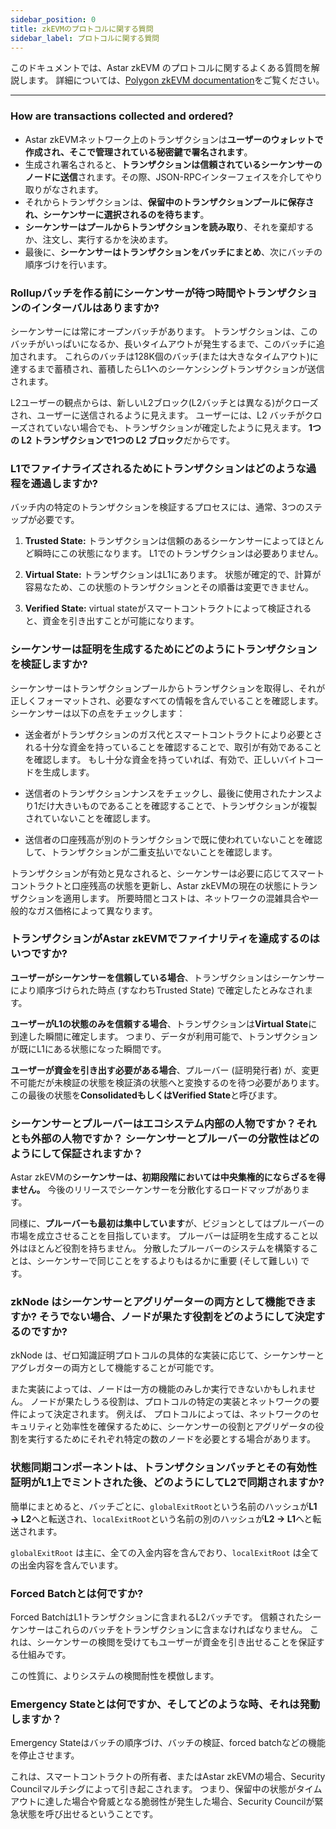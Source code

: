 ```yaml
---
sidebar_position: 0
title: zkEVMのプロトコルに関する質問
sidebar_label: プロトコルに関する質問
---
```


このドキュメントでは、Astar zkEVM のプロトコルに関するよくある質問を解説します。 詳細については、[Polygon zkEVM documentation](https://wiki.polygon.technology/docs/category/zkevm-protocol/)をご覧ください。

***

### How are transactions collected and ordered?

- Astar zkEVMネットワーク上のトランザクションは**ユーザーのウォレットで作成され、そこで管理されている秘密鍵で署名されます**。
- 生成され署名されると、**トランザクションは信頼されているシーケンサーのノードに送信**されます。その際、JSON-RPCインターフェイスを介してやり取りがなされます。
- それからトランザクションは、**保留中のトランザクションプールに保存され、シーケンサーに選択されるのを待ちます**。
- **シーケンサーはプールからトランザクションを読み取り**、それを棄却するか、注文し、実行するかを決めます。
- 最後に、**シーケンサーはトランザクションをバッチにまとめ**、次にバッチの順序づけを行います。

### Rollupバッチを作る前にシーケンサーが待つ時間やトランザクションのインターバルはありますか?

シーケンサーには常にオープンバッチがあります。 トランザクションは、このバッチがいっぱいになるか、長いタイムアウトが発生するまで、このバッチに追加されます。 これらのバッチは128K個のバッチ(または大きなタイムアウト)に達するまで蓄積され、蓄積したらL1へのシーケンシングトランザクションが送信されます。

L2ユーザーの観点からは、新しいL2ブロック(L2バッチとは異なる)がクローズされ、ユーザーに送信されるように見えます。 ユーザーには、L2 バッチがクローズされていない場合でも、トランザクションが確定したように見えます。 **1つの L2 トランザクションで1つの L2 ブロック**だからです。

### L1でファイナライズされるためにトランザクションはどのような過程を通過しますか?

バッチ内の特定のトランザクションを検証するプロセスには、通常、3つのステップが必要です。

1. **Trusted State:** トランザクションは信頼のあるシーケンサーによってほとんど瞬時にこの状態になります。 L1でのトランザクションは必要ありません。

2. **Virtual State:** トランザクションはL1にあります。 状態が確定的で、計算が容易なため、この状態のトランザクションとその順番は変更できません。

3. **Verified State:** virtual stateがスマートコントラクトによって検証されると、資金を引き出すことが可能になります。

### シーケンサーは証明を生成するためにどのようにトランザクションを検証しますか?

シーケンサーはトランザクションプールからトランザクションを取得し、それが正しくフォーマットされ、必要なすべての情報を含んでいることを確認します。 シーケンサーは以下の点をチェックします：

- 送金者がトランザクションのガス代とスマートコントラクトにより必要とされる十分な資金を持っていることを確認することで、取引が有効であることを確認します。 もし十分な資金を持っていれば、有効で、正しいバイトコードを生成します。

- 送信者のトランザクションナンスをチェックし、最後に使用されたナンスより1だけ大きいものであることを確認することで、トランザクションが複製されていないことを確認します。

- 送信者の口座残高が別のトランザクションで既に使われていないことを確認して、トランザクションが二重支払いでないことを確認します。

トランザクションが有効と見なされると、シーケンサーは必要に応じてスマートコントラクトと口座残高の状態を更新し、Astar zkEVMの現在の状態にトランザクションを適用します。  所要時間とコストは、ネットワークの混雑具合や一般的なガス価格によって異なります。

### トランザクションがAstar zkEVMでファイナリティを達成するのはいつですか?

**ユーザーがシーケンサーを信頼している場合**、トランザクションはシーケンサーにより順序づけられた時点 (すなわちTrusted State) で確定したとみなされます。

**ユーザーがL1の状態のみを信頼する場合**、トランザクションは**Virtual State**に到達した瞬間に確定します。 つまり、データが利用可能で、トランザクションが既にL1にある状態になった瞬間です。

**ユーザーが資金を引き出す必要がある場合**、プルーバー (証明発行者) が、変更不可能だが未検証の状態を検証済の状態へと変換するのを待つ必要があります。 この最後の状態を**ConsolidatedもしくはVerified State**と呼びます。

### シーケンサーとプルーバーはエコシステム内部の人物ですか？それとも外部の人物ですか？ シーケンサーとプルーバーの分散性はどのようにして保証されますか？

Astar zkEVMの**シーケンサーは、初期段階においては中央集権的にならざるを得ません。** 今後のリリースでシーケンサーを分散化するロードマップがあります。

同様に、**プルーバーも最初は集中しています**が、ビジョンとしてはプルーバーの市場を成立させることを目指しています。 プルーバーは証明を生成すること以外はほとんど役割を持ちません。 分散したプルーバーのシステムを構築することは、シーケンサーで同じことをするよりもはるかに重要 (そして難しい) です。

### zkNode はシーケンサーとアグリゲーターの両方として機能できますか? そうでない場合、ノードが果たす役割をどのようにして決定するのですか?

zkNode は、ゼロ知識証明プロトコルの具体的な実装に応じて、シーケンサーとアグレガターの両方として機能することが可能です。

また実装によっては、ノードは一方の機能のみしか実行できないかもしれません。 ノードが果たしうる役割は、プロトコルの特定の実装とネットワークの要件によって決定されます。 例えば、 プロトコルによっては、ネットワークのセキュリティと効率性を確保するために、シーケンサーの役割とアグリゲータの役割を実行するためにそれぞれ特定の数のノードを必要とする場合があります。

### 状態同期コンポーネントは、トランザクションバッチとその有効性証明がL1上でミントされた後、どのようにしてL2で同期されますか?

簡単にまとめると、バッチごとに、`globalExitRoot`という名前のハッシュが**L1 &rarr; L2**へと転送され、`localExitRoot`という名前の別のハッシュが**L2 &rarr; L1**へと転送されます。

`globalExitRoot` は主に、全ての入金内容を含んでおり、`localExitRoot` は全ての出金内容を含んでいます。

### Forced Batchとは何ですか?

Forced BatchはL1トランザクションに含まれるL2バッチです。 信頼されたシーケンサーはこれらのバッチをトランザクションに含まなければなりません。 これは、シーケンサーの検閲を受けてもユーザーが資金を引き出せることを保証する仕組みです。

この性質に、よりシステムの検閲耐性を模倣します。

### Emergency Stateとは何ですか、そしてどのような時、それは発動しますか？

Emergency Stateはバッチの順序づけ、バッチの検証、forced batchなどの機能を停止させます。

これは、スマートコントラクトの所有者、またはAstar zkEVMの場合、Security Councilマルチシグによって引き起こされます。 つまり、保留中の状態がタイムアウトに達した場合や脅威となる脆弱性が発生した場合、Security Councilが緊急状態を呼び出せるということです。
